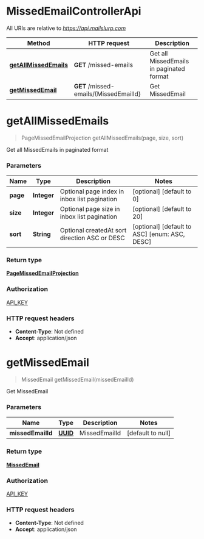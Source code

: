# MissedEmailControllerApi

All URIs are relative to *https://api.mailslurp.com*

Method | HTTP request | Description
------------- | ------------- | -------------
[**getAllMissedEmails**](MissedEmailControllerApi#getAllMissedEmails) | **GET** /missed-emails | Get all MissedEmails in paginated format
[**getMissedEmail**](MissedEmailControllerApi#getMissedEmail) | **GET** /missed-emails/{MissedEmailId} | Get MissedEmail


<a name="getAllMissedEmails"></a>
# **getAllMissedEmails**
> PageMissedEmailProjection getAllMissedEmails(page, size, sort)

Get all MissedEmails in paginated format

### Parameters

Name | Type | Description  | Notes
------------- | ------------- | ------------- | -------------
 **page** | **Integer**| Optional page index in inbox list pagination | [optional] [default to 0]
 **size** | **Integer**| Optional page size in inbox list pagination | [optional] [default to 20]
 **sort** | **String**| Optional createdAt sort direction ASC or DESC | [optional] [default to ASC] [enum: ASC, DESC]

### Return type

[**PageMissedEmailProjection**](..//Models/PageMissedEmailProjection)

### Authorization

[API_KEY](../README#API_KEY)

### HTTP request headers

- **Content-Type**: Not defined
- **Accept**: application/json

<a name="getMissedEmail"></a>
# **getMissedEmail**
> MissedEmail getMissedEmail(missedEmailId)

Get MissedEmail

### Parameters

Name | Type | Description  | Notes
------------- | ------------- | ------------- | -------------
 **missedEmailId** | [**UUID**](..//Models/)| MissedEmailId | [default to null]

### Return type

[**MissedEmail**](..//Models/MissedEmail)

### Authorization

[API_KEY](../README#API_KEY)

### HTTP request headers

- **Content-Type**: Not defined
- **Accept**: application/json

